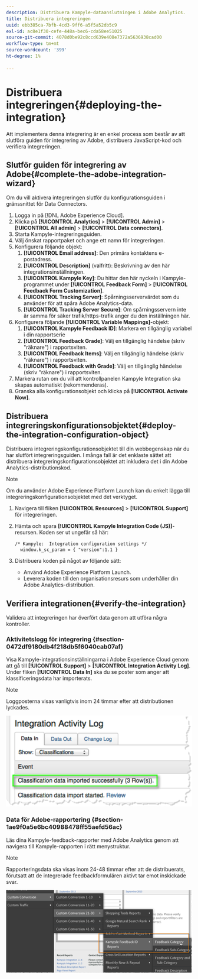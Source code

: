 ```yaml
---
description: Distribuera Kampyle-dataanslutningen i Adobe Analytics.
title: Distribuera integreringen
uuid: ebb385ca-7bfb-4cd3-9ff6-a5f5a52db5c9
exl-id: ac8e1f30-cefe-448a-bec6-cda58ee51025
source-git-commit: 4078d0be92c8ccd639e408e7372a5636938cad00
workflow-type: tm+mt
source-wordcount: '399'
ht-degree: 1%

---
```


# Distribuera integreringen{#deploying-the-integration}

Att implementera denna integrering är en enkel process som består av att slutföra guiden för integrering av Adobe, distribuera JavaScript-kod och verifiera integreringen.

## Slutför guiden för integrering av Adobe{#complete-the-adobe-integration-wizard}

Om du vill aktivera integreringen slutför du konfigurationsguiden i gränssnittet för Data Connectors.

1. Logga in på [!DNL Adobe Experience Cloud].
1. Klicka på **[!UICONTROL Analytics]** > **[!UICONTROL Admin]** > **[!UICONTROL All admin]** > **[!UICONTROL Data connectors]**.
1. Starta Kampyle-integreringsguiden.
1. Välj önskat rapportpaket och ange ett namn för integreringen.
1. Konfigurera följande objekt:
   1. **[!UICONTROL Email address]**: Den primära kontaktens e-postadress.
   1. **[!UICONTROL Description]** (valfritt): Beskrivning av den här integrationsinställningen.
   1. **[!UICONTROL Kampyle Key]**: Du hittar den här nyckeln i Kampyle-programmet under  **[!UICONTROL Feedback Form]** >  **[!UICONTROL Feedback Form Customization]**.
   1. **[!UICONTROL Tracking Server]**: Spårningsservervärdet som du använder för att spåra Adobe Analytics-data.
   1. **[!UICONTROL Tracking Server Secure]**: Om spårningsservern inte är samma för säker trafik/https-trafik anger du den inställningen här.
1. Konfigurera följande **[!UICONTROL Variable Mappings]**-objekt:
   1. **[!UICONTROL Kampyle Feedback ID]**: Markera en tillgänglig variabel i din rapportserie
   1. **[!UICONTROL Feedback Grade]**: Välj en tillgänglig händelse (skriv &quot;räknare&quot;) i rapportsviten.
   1. **[!UICONTROL Feedback Items]**: Välj en tillgänglig händelse (skriv &quot;räknare&quot;) i rapportsviten.
   1. **[!UICONTROL Feedback with Grade]**: Välj en tillgänglig händelse (skriv &quot;räknare&quot;) i rapportsviten.
1. Markera rutan om du vill att kontrollpanelen Kampyle Integration ska skapas automatiskt (rekommenderas).
1. Granska alla konfigurationsobjekt och klicka på **[!UICONTROL Activate Now]**.

## Distribuera integreringskonfigurationsobjektet{#deploy-the-integration-configuration-object}

Distribuera integreringskonfigurationsobjektet till din webbegenskap när du har slutfört integreringsguiden. I många fall är det enklaste sättet att distribuera integreringskonfigurationsobjektet att inkludera det i din Adobe Analytics-distributionskod.

>[!NOTE]
>
>Om du använder Adobe Experience Platform Launch kan du enkelt lägga till integreringskonfigurationsobjektet med det verktyget.

1. Navigera till fliken **[!UICONTROL Resources]** > **[!UICONTROL Support]** för integreringen.
1. Hämta och spara **[!UICONTROL Kampyle Integration Code (JS)]**-resursen. Koden ser ut ungefär så här:

   ```
   /* Kampyle:  Integration configuration settings */
     window.k_sc_param = { "version":1.1 }
   ```

1. Distribuera koden på något av följande sätt:

   * Använd Adobe Experience Platform Launch.
   * Leverera koden till den organisationsresurs som underhåller din Adobe Analytics-distribution.

## Verifiera integrationen{#verify-the-integration}

Validera att integreringen har överfört data genom att utföra några kontroller.

### Aktivitetslogg för integrering {#section-0472df9180db4f218db5f6040cab07af}

Visa Kampyle-integrationsinställningarna i Adobe Experience Cloud genom att gå till **[!UICONTROL Support]** > **[!UICONTROL Integration Activity Log]**. Under fliken **[!UICONTROL Data In]** ska du se poster som anger att klassificeringsdata har importerats.

>[!NOTE]
>
>Loggposterna visas vanligtvis inom 24 timmar efter att distributionen lyckades.

![Aktivitetslogg för integrering](assets/integration_activity_log.png)

### Data för Adobe-rapportering {#section-1ae9f0a5e6bc40988478ff55aefd56ac}

Läs dina Kampyle-feedback-rapporter med Adobe Analytics genom att navigera till Kampyle-rapporten i rätt menystruktur.

>[!NOTE]
>
>Rapporteringsdata ska visas inom 24-48 timmar efter att de distribuerats, förutsatt att de integrerade feedbackformulären aktivt tar emot inskickade svar.

![Rapporteringsdata från Adobe](assets/adobe_reporting_data.png)
